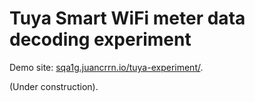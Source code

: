 # Tuya Smart WiFi meter data decoding experiment

Demo site: [sqa1g.juancrrn.io/tuya-experiment/](https://sqa1g.juancrrn.io/tuya-experiment/).

(Under construction).